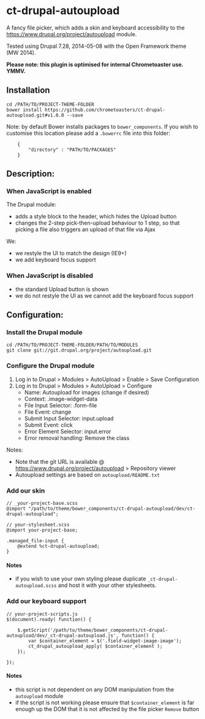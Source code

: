# ct-drupal-autoupload

A fancy file picker, which adds a skin and keyboard accessibility to the https://www.drupal.org/project/autoupload module.

Tested using Drupal 7.28, 2014-05-08 with the Open Framework theme (MW 2014).

__Please note: this plugin is optimised for internal Chrometoaster use. YMMV.__

## Installation

    cd /PATH/TO/PROJECT-THEME-FOLDER
    bower install https://github.com/chrometoasters/ct-drupal-autoupload.git#v1.0.0 --save

Note: by default Bower installs packages to `bower_components`. If you wish to customise this location please add a `.bowerrc` file into this folder:

        {
            "directory" : "PATH/TO/PACKAGES"
        }

## Description:

### When JavaScript is enabled

The Drupal module:

* adds a style block to the header, which hides the Upload button
* changes the 2-step pick-then-upload behaviour to 1 step, so that picking a file also triggers an upload of that file via Ajax

We:

* we restyle the UI to match the design (IE9+)
* we add keyboard focus support

### When JavaScript is disabled

* the standard Upload button is shown
* we do not restyle the UI as we cannot add the keyboard focus support

## Configuration:

### Install the Drupal module

    cd /PATH/TO/PROJECT-THEME-FOLDER/PATH/TO/MODULES
    git clone git://git.drupal.org/project/autoupload.git

### Configure the Drupal module

1. Log in to Drupal > Modules > AutoUpload > Enable > Save Configuration
1. Log in to Drupal > Modules > AutoUpload > Configure
    * Name: Autoupload for images (change if desired)
    * Context: .image-widget-data
    * File Input Selector: .form-file
    * File Event: change
    * Submit Input Selector: input.upload
    * Submit Event: click
    * Error Element Selector: input.error
    * Error removal handling: Remove the class

Notes:

* Note that the git URL is available @ https://www.drupal.org/project/autoupload > Repository viewer
* Autoupload settings are based on `autoupload/README.txt`

### Add our skin

    // _your-project-base.scss
    @import "/path/to/theme/bower_components/ct-drupal-autoupload/dev/ct-drupal-autoupload";

    // your-stylesheet.scss
    @import your-project-base;

    .managed_file-input {
        @extend %ct-drupal-autoupload;
    }

#### Notes

* if you wish to use your own styling please duplicate `_ct-drupal-autoupload.scss` and host it with your other stylesheets.

### Add our keyboard support

    // your-project-scripts.js
    $(document).ready( function() {

        $.getScript('/path/to/theme/bower_components/ct-drupal-autoupload/dev/_ct-drupal-autoupload.js', function() {
            var $container_element = $('.field-widget-image-image');
            ct_drupal_autoupload_apply( $container_element );
        });

    });

#### Notes

* this script is not dependent on any DOM manipulation from the `autoupload` module
* if the script is not working please ensure that `$container_element` is far enough up the DOM that it is not affected by the file picker `Remove` button
